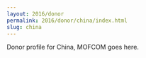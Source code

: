 ```yaml
---
layout: 2016/donor
permalink: 2016/donor/china/index.html
slug: china
---
```


Donor profile for China, MOFCOM goes here.
